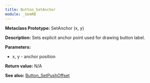 ```yaml
---
title: Button_SetAnchor
module: _GemRB
---
```


**Metaclass Prototype:** SetAnchor (x, y)

**Description:** Sets explicit anchor point used for drawing button label.

**Parameters:** 
  * x, y - anchor position 

**Return value:** N/A

**See also:** [Button_SetPushOffset](Button_SetPushOffset.md)
